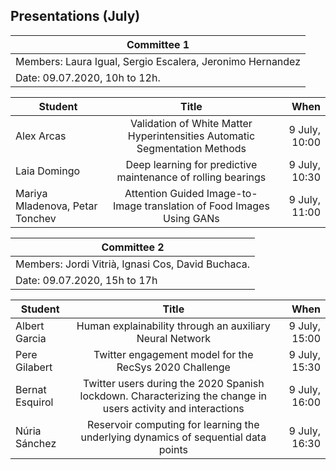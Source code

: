 ## Presentations (July)

| Committee 1| 
|----------|
| Members: Laura Igual, Sergio Escalera, Jeronimo Hernandez| 
| Date: 09.07.2020, 10h to 12h. | 


| Student   |      Title      |  When |
|----------|:---------:|----------:|
| Alex Arcas   | Validation of White Matter Hyperintensities Automatic Segmentation Methods	| 9 July, 10:00  |
| Laia Domingo | Deep learning for predictive maintenance of rolling bearings | 9 July, 10:30  |
| Mariya Mladenova, Petar Tonchev |Attention Guided Image-to-Image translation of Food Images Using GANs | 9 July, 11:00   |


| Committee 2 | 
|----------|
| Members:  Jordi Vitrià, Ignasi Cos, David Buchaca. | 
| Date: 09.07.2020, 15h to 17h | 

| Student   |      Title      |  When |
|----------|:---------:|----------:|
| Albert Garcia	| Human explainability through an auxiliary Neural Network	| 9 July, 15:00 |
| Pere Gilabert	| Twitter engagement model for the RecSys 2020 Challenge	| 9 July, 15:30 |
| Bernat Esquirol | Twitter users during the 2020 Spanish lockdown. Characterizing the change in users activity and interactions | 9 July, 16:00 |
| Núria Sánchez | Reservoir computing for learning the underlying dynamics of sequential data points | 9 July, 16:30 |



